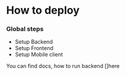 # How to deploy
### Global steps
- Setup Backend
- Setup Frontend
- Setup Mobile client

You can find docs, how to run backend []here
